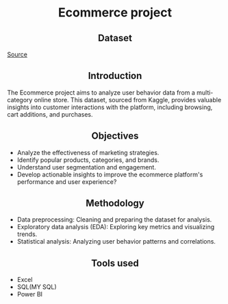 # <center>Ecommerce project

## <center>Dataset
[Source](https://www.kaggle.com/datasets/mkechinov/ecommerce-behavior-data-from-multi-category-store)

## <center>Introduction
The Ecommerce project aims to analyze user behavior data from a multi-category online store. This dataset, sourced from Kaggle, provides valuable insights into customer interactions with the platform, including browsing, cart additions, and purchases.

## <center>Objectives
* Analyze the effectiveness of marketing strategies.
* Identify popular products, categories, and brands.
* Understand user segmentation and engagement.
* Develop actionable insights to improve the ecommerce platform's performance and user experience?

## <center>Methodology
* Data preprocessing: Cleaning and preparing the dataset for analysis.
* Exploratory data analysis (EDA): Exploring key metrics and visualizing trends.
* Statistical analysis: Analyzing user behavior patterns and correlations.

## <center>Tools used 
* Excel
* SQL(MY SQL)
* Power BI